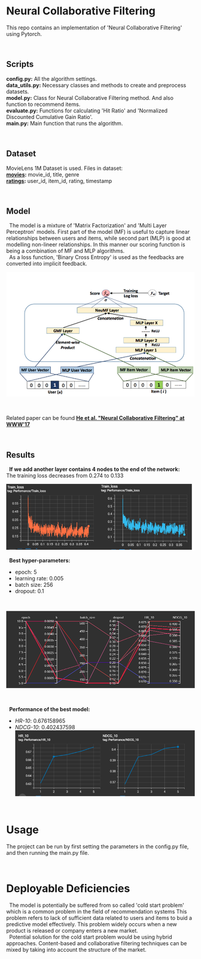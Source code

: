 # Neural Collaborative Filtering

This repo contains an implementation of 'Neural Collaborative Filtering' using Pytorch.

&nbsp;  

## Scripts

**config.py:** All the algorithm settings.  
**data_utils.py:** Necessary classes and methods to create and preprocess datasets.  
**model.py:** Class for Neural Collaborative Filtering method. And also function to recommend items.  
**evaluate.py:** Functions for calculating 'Hit Ratio' and 'Normalized Discounted Cumulative Gain Ratio'.  
**main.py:** Main function that runs the algorithm.  

&nbsp;  

## Dataset
MovieLens 1M Dataset is used. Files in dataset:
&nbsp;   
**[movies](data/movies.dat):** movie_id, title, genre  
**[ratings](data/ratings.dat):** user_id, item_id, rating, timestamp  

&nbsp;  

## Model
&nbsp;  The model is a mixture of 'Matrix Factorization' and 'Multi Layer Perceptron' models. First part of the model (MF) is useful to capture linear relationships between users and items, while second part (MLP) is good at modelling non-lineer relationships. In this manner our scoring function is being a combination of MF and MLP algorithms.  
&nbsp;  As a loss function, 'Binary Cross Entropy' is used as the feedbacks are converted into implicit feedback.  

![](results/model.png)

&nbsp;  

Related paper can be found  **[He et al. "Neural Collaborative Filtering" at WWW'17](neural_collaborative_filtering_paper.pdf)**

&nbsp;  

## Results
&nbsp;  **If we add another layer contains 4 nodes to the end of the network:**  
The training loss decreases from 0.274 to 0.133


![](results/loss_graphs.PNG)


&nbsp;  **Best hyper-parameters:**  
- epoch: 5  
- learning rate: 0.005  
- batch size: 256  
- dropout: 0.1  

&nbsp;  

![](results/hparams_graph.PNG)

&nbsp;  

&nbsp;  **Performance of the best model:**  
- *HR-10*: 0.676158965  
- *NDCG-10*: 0.402437598  
![](results/performance_graph.PNG)

&nbsp;  

# Usage
The project can be run by first setting the parameters in the config.py file, and then running the main.py file.

&nbsp;  

# Deployable Deficiencies
&nbsp;  The model is potentially be suffered from so called 'cold start problem' which is a common problem in the field of recommendation systems This problem refers to lack of sufficient data related to users and items to buid a predictive model effectively. This problem widely occurs when a new product is released or company enters a new market.  
&nbsp;  Potential solution for the cold start problem would be using hybrid approaches. Content-based and collaborative filtering techniques can be mixed by taking into account the structure of the market.
